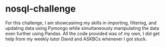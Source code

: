 # nosql-challenge

For this challenge, I am showcasinng my skills in importing, filtering, and updating data using Pymongo while simultaneously manipulating the data even further using Pandas. All the code provided was of my own, I did get help from my weekly tutor David and ASKBCs whenever I got stuck.

